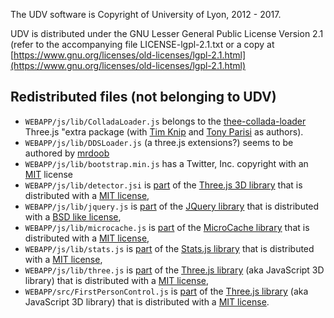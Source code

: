 The UDV software is Copyright of University of Lyon, 2012 - 2017.

UDV is distributed under the GNU Lesser General Public License Version 2.1 (refer to the accompanying file LICENSE-lgpl-2.1.txt or a copy at [https://www.gnu.org/licenses/old-licenses/lgpl-2.1.html](https://www.gnu.org/licenses/old-licenses/lgpl-2.1.html)

## Redistributed files (not belonging to UDV)
 * `WEBAPP/js/lib/ColladaLoader.js` belongs to the [thee-collada-loader](https://github.com/AndrewRayCode/three-collada-loader) Three.js "extra package (with [Tim Knip](http://www.floorplanner.com/) and [Tony Parisi](http://www.tonyparisi.com/) as authors).
 * `WEBAPP/js/lib/DDSLoader.js` (a three.js extensions?) seems to be authored by [mrdoob](http://mrdoob.com/)
 * `WEBAPP/js/lib/bootstrap.min.js` has a Twitter, Inc. copyright with an [MIT](https://github.com/twbs/bootstrap/blob/master/LICENSE) license
 * `WEBAPP/js/lib/detector.jsi` is [part](https://github.com/mrdoob/three.js/blob/dev/examples/js/Detector.js) of the [Three.js 3D library](https://github.com/mrdoob/three.js) that is distributed with a [MIT license](https://github.com/mrdoob/three.js/blob/dev/LICENSE),
 * `WEBAPP/js/lib/jquery.js` is [part](https://github.com/jquery/jquery/blob/master/src/jquery.js) of the [JQuery library](https://github.com/jquery/jquery) that is distributed with a [BSD like license](https://github.com/jquery/jquery/blob/master/LICENSE.txt),
 * `WEBAPP/js/lib/microcache.js` is [part](https://github.com/jeromeetienne/MicroCache.js/blob/master/microcache.js) of the [MicroCache library](https://github.com/jeromeetienne/MicroCache.js) that is distributed with a [MIT license](https://github.com/jeromeetienne/MicroCache.js/blob/master/MIT-LICENSE.txt),
 * `WEBAPP/js/lib/stats.js` is [part](https://github.com/mrdoob/stats.js/blob/master/src/Stats.js) of the [Stats.js library](https://github.com/mrdoob/stats.js) that is distributed with a [MIT license](https://github.com/mrdoob/stats.js/blob/master/LICENSE),
 * `WEBAPP/js/lib/three.js` is [part](https://github.com/mrdoob/three.js/blob/dev/src/Three.js) of the [Three.js library](https://github.com/mrdoob/three.js/) (aka JavaScript 3D library) that is distributed with a [MIT license](https://github.com/mrdoob/three.js/blob/dev/LICENSE),
 * `WEBAPP/src/FirstPersonControl.js` is [part](https://github.com/mrdoob/three.js/blob/dev/examples/js/controls/FirstPersonControls.js) of the [Three.js library](https://github.com/mrdoob/three.js/) (aka JavaScript 3D library) that is distributed with a [MIT license](https://github.com/mrdoob/three.js/blob/dev/LICENSE).
